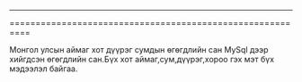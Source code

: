 ----------------------------------------------------------
==========================================================

Монгол улсын аймаг хот дүүрэг сумдын өгөгдлийн сан
MySql дээр хийгдсэн өгөгдлийн сан.Бүх хот аймаг,сум,дүүрэг,хороо гэх мэт бүх мэдээлэл байгаа.
